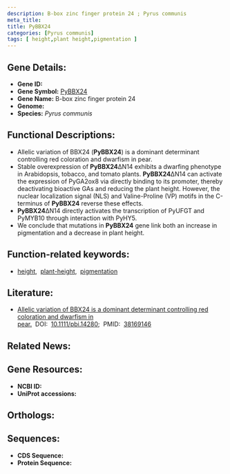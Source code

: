```yaml
---
description: B-box zinc finger protein 24 ; Pyrus communis
meta_title:
title: PyBBX24
categories: [Pyrus communis]
tags: [ height,plant height,pigmentation ]
---
```


## Gene Details:
- **Gene ID:** []()
- **Gene Symbol:** <u>PyBBX24</u>
- **Gene Name:** B-box zinc finger protein 24
- **Genome:** []()
- **Species:** *Pyrus communis*

## Functional Descriptions:
   - Allelic variation of BBX24 (**PyBBX24**) is a dominant determinant controlling red coloration and dwarfism in pear.
   - Stable overexpression of **PyBBX24**ΔN14 exhibits a dwarfing phenotype in Arabidopsis, tobacco, and tomato plants. **PyBBX24**ΔN14 can activate the expression of PyGA2ox8 via directly binding to its promoter, thereby deactivating bioactive GAs and reducing the plant height. However, the nuclear localization signal (NLS) and Valine-Proline (VP) motifs in the C-terminus of **PyBBX24** reverse these effects.
   - **PyBBX24**ΔN14 directly activates the transcription of PyUFGT and PyMYB10 through interaction with PyHY5.
   - We conclude that mutations in **PyBBX24** gene link both an increase in pigmentation and a decrease in plant height.

## Function-related keywords:
   - [height](/tags/height/),&nbsp;&nbsp;[plant-height](/tags/plant-height/),&nbsp;&nbsp;[pigmentation](/tags/pigmentation/)

## Literature:
   - [Allelic variation of BBX24 is a dominant determinant controlling red coloration and dwarfism in pear.](https://doi.org/10.1111/pbi.14280)&nbsp;&nbsp;DOI:&nbsp;&nbsp;[10.1111/pbi.14280](https://doi.org/10.1111/pbi.14280);&nbsp;&nbsp;PMID:&nbsp;&nbsp;[38169146](https://pubmed.ncbi.nlm.nih.gov/38169146/)

## Related News:

## Gene Resources:
- **NCBI ID:**  [](https://www.ncbi.nlm.nih.gov/gene/?term=)
- **UniProt accessions:**  [](https://www.uniprot.org/uniprotkb//entry)

## Orthologs:

## Sequences:
- **CDS Sequence:**
- **Protein Sequence:**
